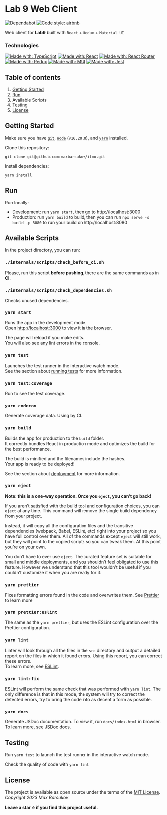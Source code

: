 # Lab 9 Web Client

[![Dependabot](https://img.shields.io/badge/dependabot-enabled-success.svg)](https://dependabot.com)
[![Code style: airbnb](https://img.shields.io/badge/code%20style-airbnb-blue.svg?style=flat-square)](https://github.com/airbnb/javascript)

Web client for **Lab9** built with `React` + `Redux` + `Material UI`

### Technologies

[![Made with: TypeScript](https://img.shields.io/badge/TypeScript-007acc?style=for-the-badge&logo=TypeScript&logoColor=white)](https://www.javascript.com)
[![Made with: React](https://img.shields.io/badge/React-20232A?style=for-the-badge&logo=react&logoColor=61DAFB)](https://reactjs.org/)
[![Made with: React Router](https://img.shields.io/badge/React_Router-CA4245?style=for-the-badge&logo=react-router&logoColor=white)](https://reactrouter.com/)
[![Made with: Redux](https://img.shields.io/badge/Redux-593D88?style=for-the-badge&logo=redux&logoColor=white)](https://redux.js.org/)
[![Made with: MUI](https://img.shields.io/badge/Material_UI-007FFF?style=for-the-badge&logo=mui&logoColor=white)](https://mui.com/)
[![Made with: Jest](https://img.shields.io/badge/Jest-98435b?style=for-the-badge&logo=jest&logoColor=white)](https://jestjs.io/)

## Table of contents
1. [Getting Started](#getting-started)
2. [Run](#run)
3. [Available Scripts](#scripts)
4. [Testing](#testing)
5. [License](#license)

## Getting Started <a name="getting-started"></a>

Make sure you have [`git`](https://git-scm.com/), [`node`](https://nodejs.org/) (`v16.20.0`), and [`yarn`](https://classic.yarnpkg.com/en/docs/install) installed.

Clone this repository:

`git clone git@github.com:maxbarsukov/itmo.git`

Install dependencies:

`yarn install`

## Run <a name="run"></a>

Run locally:

- Development: run `yarn start`, then go to http://localhost:3000
- Production: run `yarn build` to build, then you can run `npx serve -s build -p 8080` to run your build on http://localhost:8080

## Available Scripts <a name="scripts"></a>

In the project directory, you can run:

### `./internals/scripts/check_before_ci.sh`

Please, run this script **before pushing**, there are the same commands as in **CI**.

### `./internals/scripts/check_dependencies.sh`

Checks unused dependencies.

### `yarn start`

Runs the app in the development mode.\
Open [http://localhost:3000](http://localhost:3000) to view it in the browser.

The page will reload if you make edits.\
You will also see any lint errors in the console.

### `yarn test`

Launches the test runner in the interactive watch mode.\
See the section about [running tests](https://facebook.github.io/create-react-app/docs/running-tests) for more information.

### `yarn test:coverage`

Run to see the test coverage.

### `yarn codecov`

Generate coverage data. Using by CI.

### `yarn build`

Builds the app for production to the `build` folder.\
It correctly bundles React in production mode and optimizes the build for the best performance.

The build is minified and the filenames include the hashes.\
Your app is ready to be deployed!

See the section about [deployment](https://facebook.github.io/create-react-app/docs/deployment) for more information.

### `yarn eject`

**Note: this is a one-way operation. Once you `eject`, you can’t go back!**

If you aren’t satisfied with the build tool and configuration choices, you can `eject` at any time. This command will remove the single build dependency from your project.

Instead, it will copy all the configuration files and the transitive dependencies (webpack, Babel, ESLint, etc) right into your project so you have full control over them. All of the commands except `eject` will still work, but they will point to the copied scripts so you can tweak them. At this point you’re on your own.

You don’t have to ever use `eject`. The curated feature set is suitable for small and middle deployments, and you shouldn’t feel obligated to use this feature. However we understand that this tool wouldn’t be useful if you couldn’t customize it when you are ready for it.

### `yarn prettier`

Fixes formatting errors found in the code and overwrites them.
See [Prettier](https://prettier.io/) to learn more

### `yarn prettier:eslint`

The same as the `yarn prettier`, but uses the ESLint configuration over the Prettier configuration.

### `yarn lint`

Linter will look through all the files in the `src` directory and output a detailed report on the files in which it found errors.
Using this report, you can correct these errors. \
To learn more, see [ESLint](https://eslint.org/).

### `yarn lint:fix`

ESLint will perform the same check that was performed with `yarn lint`.
The only difference is that in this mode, the system will try to correct the detected errors,
try to bring the code into as decent a form as possible.

### `yarn docs`

Generate JSDoc documentation. To view it, run `docs/index.html` in browser. \
To learn more, see [JSDoc](https://github.com/jsdoc/jsdoc) docs.

## Testing <a name="testing"></a>

Run `yarn test` to launch the test runner in the interactive watch mode.

Check the quality of code with `yarn lint`

## License <a name="license"></a>

The project is available as open source under the terms of the [MIT License](https://opensource.org/licenses/MIT).
*Copyright 2023 Max Barsukov*


**Leave a star :star: if you find this project useful.**
